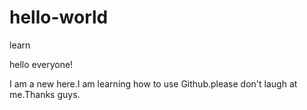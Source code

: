 # hello-world
learn

hello everyone!

I am a new here.I am learning how to use Github.please don't laugh at me.Thanks guys.
